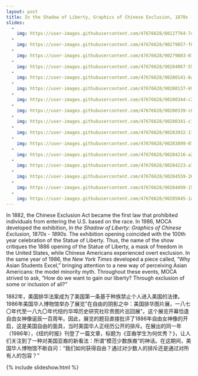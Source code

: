 ```yaml
---
layout: post
title: In the Shadow of Liberty, Graphics of Chinese Exclusion, 1870s - 1890s, 1986
slides:
  -
    img: https://user-images.githubusercontent.com/47676628/88127764-7cf82880-cba2-11ea-92a7-11d4c5093d91.jpg
  -
    img: https://user-images.githubusercontent.com/47676628/90279857-f6003e00-de37-11ea-8ed7-693f334a011b.JPG
  -
    img: https://user-images.githubusercontent.com/47676628/90279883-01536980-de38-11ea-91be-e9893e12632c.JPG
  -
    img: https://user-images.githubusercontent.com/47676628/90284067-55ae1780-de3f-11ea-9b06-b1861720bb5c.JPG
  -
    img: https://user-images.githubusercontent.com/47676628/90280141-6a3ae180-de38-11ea-98b8-53716623b6e7.JPG
  -
    img: https://user-images.githubusercontent.com/47676628/90280137-6909b480-de38-11ea-8026-112c520e03ca.JPG
  -
    img: https://user-images.githubusercontent.com/47676628/90280344-c271e380-de38-11ea-8372-a4955dcc7705.JPG
  -
    img: https://user-images.githubusercontent.com/47676628/90280339-c0a82000-de38-11ea-8be8-5219162609fd.JPG
  -
    img: https://user-images.githubusercontent.com/47676628/90280341-c1d94d00-de38-11ea-82ed-0f570e7ee9bd.JPG
  -
    img: https://user-images.githubusercontent.com/47676628/90283932-17b0f380-de3f-11ea-88a9-916f6e7a1e7f.JPG
  -
    img: https://user-images.githubusercontent.com/47676628/90283899-07007d80-de3f-11ea-8f5c-98ded604b5a3.JPG
  -
    img: https://user-images.githubusercontent.com/47676628/90284216-a291ee00-de3f-11ea-8ba7-4ab0668561df.JPG
  -
    img: https://user-images.githubusercontent.com/47676628/90284223-a7ef3880-de3f-11ea-9fcb-9f12aade6f94.JPG
  -
    img: https://user-images.githubusercontent.com/47676628/90284559-26e47100-de40-11ea-920f-da95c68769e2.JPG
  -
    img: https://user-images.githubusercontent.com/47676628/90284499-159b6480-de40-11ea-8cdd-3cf5fef14358.JPG
  -
    img: https://user-images.githubusercontent.com/47676628/90285045-1aace380-de41-11ea-8847-3bb46ef5af8d.JPG
---
```


In 1882, the Chinese Exclusion Act became the first law that prohibited individuals from entering the U.S. based on the race. In 1986, MOCA developed the exhibition, *In the Shadow of Liberty: Graphics of Chinese Exclusion, 1870s - 1890s*. The exhibition opening coincided with the 100th year celebration of the Statue of Liberty. Thus, the name of the show critiques the 1886 opening of the Statue of Liberty, a mask of freedom in the United States, while Chinese Americans experienced overt exclusion. In the same year of 1986, the *New York Times* developed a piece called, “Why Asian Students Excel,” bringing attention to a new way of perceiving Asian Americans: the model minority myth. Throughout these events, MOCA strived to ask, “How do we want to gain our liberty? Through exclusion of some or inclusion of all?”

1882年，美国排华法案成为了美国第一条基于种族禁止个人进入美国的法律。1986年美国华人博物馆举办了展览"在自由的阴影之中：美国排华图片展，一八七〇年代至一八九〇年代纽约华埠历史研究社珍贵图片巡回展"。这个展览开幕恰逢自由女神像诞辰一百周年。因此，展览的题目直接批评了1886年自由女神像的开启，这是美国自由的面具，当时美国华人正经历公开的排斥。在展出的同一年（1986年），《纽约时报》刊登了一篇文章，标题为《亚裔学生为何优秀？》，让人们关注到了一种对美国亚裔的新看法：所谓“模范少数族裔”的神话。在这期间，美国华人博物馆不断自问：“我们如何获得自由？通过对少数人的排斥还是通过对所有人的包容？”

{% include slideshow.html %}


